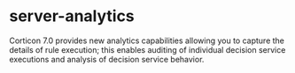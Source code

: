 # server-analytics
Corticon 7.0 provides new analytics capabilities allowing you to capture the details of rule execution; this enables auditing of individual decision service executions and analysis of decision service behavior.
